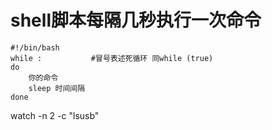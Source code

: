 # shell脚本每隔几秒执行一次命令
```
#!/bin/bash
while :           #冒号表述死循环 同while (true)
do
    你的命令
    sleep 时间间隔
done
```

watch -n 2 -c "lsusb"





